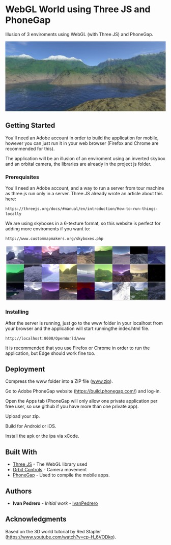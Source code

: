 # WebGL World using Three JS and PhoneGap

Illusion of 3 enviroments using WebGL (with Three JS) and PhoneGap.

![SS](screenshots/ss1.JPG)

## Getting Started

You'll need an Adobe account in order to build the application for mobile, however you can just run it in your web browser (Firefox and Chrome are recommended for this).

The application will be an illusion of an enviroment using an inverted skybox and an orbital camera, the libraries are already in the project js folder.

### Prerequisites

You'll need an Adobe account, and a way to run a server from tour machine as three.js run only in a server. Three JS already wrote an article about this here:

```
https://threejs.org/docs/#manual/en/introduction/How-to-run-things-locally
```

We are using skyboxes in a 6-texture format, so this website is perfect for adding more enviroments if you want to:

```
http://www.custommapmakers.org/skyboxes.php
```

![SS](screenshots/ss2.JPG)


### Installing

After the server is running, just go to the www folder in your localhost from your browser and the application will start runningthe index.html file.

```
http://localhost:8000/OpenWorld/www
```

It is recommended that you use Firefox or Chrome in order to run the application, but Edge should work fine too.

## Deployment

Compress the www folder into a ZIP file (www.zip).

Go to Adobe PhoneGap website (https://build.phonegap.com/) and log-in.

Open the Apps tab (PhoneGap will only allow one private application per free user, so use github if you have more than one private app).

Upload your zip.

Build for Android or iOS.

Install the apk or the ipa via xCode.


## Built With

* [Three JS](https://github.com/mrdoob/three.js/) - The WebGL library used
* [Orbit Controls](https://threejs.org/docs/#examples/en/controls/OrbitControls) - Camera movement
* [PhoneGap](https://build.phonegap.com/) - Used to compile the mobile apps.


## Authors

* **Ivan Pedrero** - *Initial work* - [IvanPedrero](https://github.com/IvanPedrero)


## Acknowledgments

Based on the 3D world tutorial by Red Stapler (https://www.youtube.com/watch?v=cp-H_6VODko).
